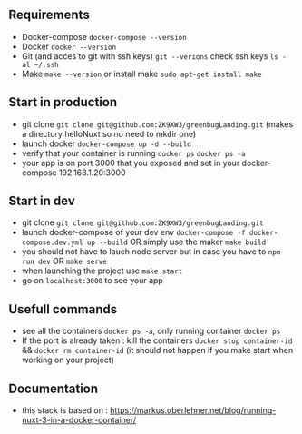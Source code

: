 ## Requirements
- Docker-compose `docker-compose --version`
- Docker `docker --version`
- Git (and acces to git with ssh keys) `git --verions` check ssh keys `ls -al ~/.ssh`
- Make `make --version` or install make `sudo apt-get install make`

## Start in production
- git clone `git clone git@github.com:ZK9XW3/greenbugLanding.git` (makes a directory helloNuxt so no need to mkdir one)
- launch docker `docker-compose up -d --build`
- verify that your container is running `docker ps` `docker ps -a`
- your app is on port 3000 that you exposed and set in your docker-compose 192.168.1.20:3000

## Start in dev
- git clone `git clone git@github.com:ZK9XW3/greenbugLanding.git`
- launch docker-compose of your dev env `docker-compose -f docker-compose.dev.yml up --build` OR simply use the maker `make build`
- you should not have to lauch node server but in case you have to `npm run dev` OR `make serve`
- when launching the project use `make start`
- go on `localhost:3000` to see your app

## Usefull commands
- see all the containers `docker ps -a`, only running container `docker ps`
- If the port is already taken : kill the containers `docker stop container-id` && `docker rm container-id` (it should not happen if you make start when working on your project)

## Documentation
- this stack is based on : https://markus.oberlehner.net/blog/running-nuxt-3-in-a-docker-container/